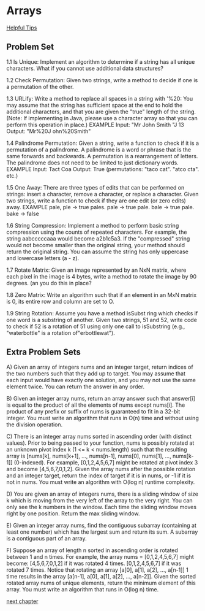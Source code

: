 # Arrays

[Helpful Tips](https://techinterviewhandbook.org/algorithms/array/)

## Problem Set

1.1 Is Unique: Implement an algorithm to determine if a string has all unique characters. What if you
cannot use additional data structures?

1.2 Check Permutation: Given two strings, write a method to decide if one is a permutation of the
other.

1.3 URLify: Write a method to replace all spaces in a string with '%20: You may assume that the string
has sufficient space at the end to hold the additional characters, and that you are given the "true"
length of the string. (Note: If implementing in Java, please use a character array so that you can
perform this operation in place.)
EXAMPLE
Input: "Mr John Smith "J 13
Output: "Mr%20J ohn%20Smith"

1.4 Palindrome Permutation: Given a string, write a function to check if it is a permutation of a palindrome. A palindrome is a word or phrase that is the same forwards and backwards. A permutation
is a rearrangement of letters. The palindrome does not need to be limited to just dictionary words.
EXAMPLE
Input: Tact Coa
Output: True (permutations: "taco cat". "atco cta". etc.)

1.5 One Away: There are three types of edits that can be performed on strings: insert a character,
remove a character, or replace a character. Given two strings, write a function to check if they are
one edit (or zero edits) away.
EXAMPLE
pale, pIe -> true
pales. pale -> true
pale. bale -> true
pale. bake -> false

1.6 String Compression: Implement a method to perform basic string compression using the counts
of repeated characters. For example, the string aabcccccaaa would become a2b1c5a3. If the
"compressed" string would not become smaller than the original string, your method should return
the original string. You can assume the string has only uppercase and lowercase letters (a - z).

1.7 Rotate Matrix: Given an image represented by an NxN matrix, where each pixel in the image is 4
bytes, write a method to rotate the image by 90 degrees. (an you do this in place?

1.8 Zero Matrix: Write an algorithm such that if an element in an MxN matrix is 0, its entire row and
column are set to O.

1.9 String Rotation: Assume you have a method isSubst ring which checks if one word is a substring
of another. Given two strings, 51 and 52, write code to check if 52 is a rotation of 51 using only one
call to isSubstring (e.g., "waterbottle" is a rotation of"erbottlewat").

## Extra Problem Sets

A) Given an array of integers nums and an integer target, return indices of the two numbers such that they add up to target.
You may assume that each input would have exactly one solution, and you may not use the same element twice. 
You can return the answer in any order.

B) Given an integer array nums, return an array answer such that answer[i] is equal to the product of all the elements of nums except nums[i].
The product of any prefix or suffix of nums is guaranteed to fit in a 32-bit integer.
You must write an algorithm that runs in O(n) time and without using the division operation.

C) There is an integer array nums sorted in ascending order (with distinct values). Prior to being passed to your function, nums
is possibly rotated at an unknown pivot index k (1 <= k < nums.length) such that the resulting array is [nums[k], nums[k+1], ..., nums[n-1], nums[0], nums[1], ..., nums[k-1]] (0-indexed). For example, [0,1,2,4,5,6,7] might be rotated at pivot index 3 and become [4,5,6,7,0,1,2].
Given the array nums after the possible rotation and an integer target, return the index of target if it is in nums, or -1 if it is not in nums.
You must write an algorithm with O(log n) runtime complexity.

D) You are given an array of integers nums, there is a sliding window of size k which is moving from the very left of the array to the very right. 
You can only see the k numbers in the window. Each time the sliding window moves right by one position. Return the max sliding window.

E) Given an integer array nums, find the contiguous subarray (containing at least one number) which has the largest sum and return its sum.
A subarray is a contiguous part of an array.

F) Suppose an array of length n sorted in ascending order is rotated between 1 and n times. For example, the array nums = [0,1,2,4,5,6,7] might become:
[4,5,6,7,0,1,2] if it was rotated 4 times.
[0,1,2,4,5,6,7] if it was rotated 7 times.
Notice that rotating an array [a[0], a[1], a[2], ..., a[n-1]] 1 time results in the array [a[n-1], a[0], a[1], a[2], ..., a[n-2]].
Given the sorted rotated array nums of unique elements, return the minimum element of this array.
You must write an algorithm that runs in O(log n) time.


[next chapter](chapter_2_linkedlists.md)
